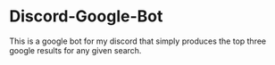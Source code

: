 # Discord-Google-Bot
This is a google bot for my discord that simply produces the top three google results for any given search.

